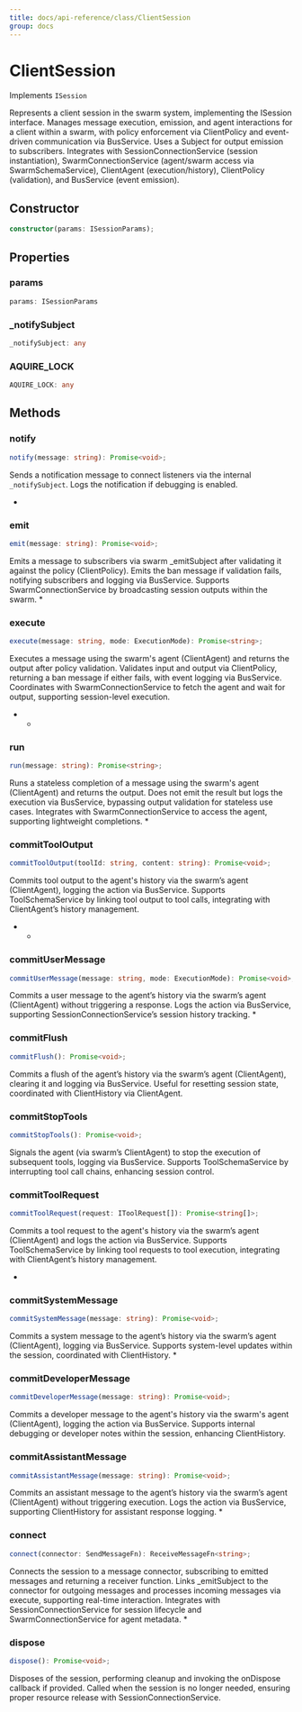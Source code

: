 ```yaml
---
title: docs/api-reference/class/ClientSession
group: docs
---
```


# ClientSession

Implements `ISession`

Represents a client session in the swarm system, implementing the ISession interface.
Manages message execution, emission, and agent interactions for a client within a swarm, with policy enforcement via ClientPolicy
and event-driven communication via BusService. Uses a Subject for output emission to subscribers.
Integrates with SessionConnectionService (session instantiation), SwarmConnectionService (agent/swarm access via SwarmSchemaService),
ClientAgent (execution/history), ClientPolicy (validation), and BusService (event emission).

## Constructor

```ts
constructor(params: ISessionParams);
```

## Properties

### params

```ts
params: ISessionParams
```

### _notifySubject

```ts
_notifySubject: any
```

### AQUIRE_LOCK

```ts
AQUIRE_LOCK: any
```

## Methods

### notify

```ts
notify(message: string): Promise<void>;
```

Sends a notification message to connect listeners via the internal `_notifySubject`.
Logs the notification if debugging is enabled.

   *

### emit

```ts
emit(message: string): Promise<void>;
```

Emits a message to subscribers via swarm _emitSubject after validating it against the policy (ClientPolicy).
Emits the ban message if validation fails, notifying subscribers and logging via BusService.
Supports SwarmConnectionService by broadcasting session outputs within the swarm.
   *

### execute

```ts
execute(message: string, mode: ExecutionMode): Promise<string>;
```

Executes a message using the swarm's agent (ClientAgent) and returns the output after policy validation.
Validates input and output via ClientPolicy, returning a ban message if either fails, with event logging via BusService.
Coordinates with SwarmConnectionService to fetch the agent and wait for output, supporting session-level execution.
   *    *

### run

```ts
run(message: string): Promise<string>;
```

Runs a stateless completion of a message using the swarm's agent (ClientAgent) and returns the output.
Does not emit the result but logs the execution via BusService, bypassing output validation for stateless use cases.
Integrates with SwarmConnectionService to access the agent, supporting lightweight completions.
   *

### commitToolOutput

```ts
commitToolOutput(toolId: string, content: string): Promise<void>;
```

Commits tool output to the agent's history via the swarm’s agent (ClientAgent), logging the action via BusService.
Supports ToolSchemaService by linking tool output to tool calls, integrating with ClientAgent’s history management.
   *    *

### commitUserMessage

```ts
commitUserMessage(message: string, mode: ExecutionMode): Promise<void>;
```

Commits a user message to the agent’s history via the swarm’s agent (ClientAgent) without triggering a response.
Logs the action via BusService, supporting SessionConnectionService’s session history tracking.
   *

### commitFlush

```ts
commitFlush(): Promise<void>;
```

Commits a flush of the agent’s history via the swarm’s agent (ClientAgent), clearing it and logging via BusService.
Useful for resetting session state, coordinated with ClientHistory via ClientAgent.

### commitStopTools

```ts
commitStopTools(): Promise<void>;
```

Signals the agent (via swarm’s ClientAgent) to stop the execution of subsequent tools, logging via BusService.
Supports ToolSchemaService by interrupting tool call chains, enhancing session control.

### commitToolRequest

```ts
commitToolRequest(request: IToolRequest[]): Promise<string[]>;
```

Commits a tool request to the agent's history via the swarm’s agent (ClientAgent) and logs the action via BusService.
Supports ToolSchemaService by linking tool requests to tool execution, integrating with ClientAgent’s history management.

   *

### commitSystemMessage

```ts
commitSystemMessage(message: string): Promise<void>;
```

Commits a system message to the agent’s history via the swarm’s agent (ClientAgent), logging via BusService.
Supports system-level updates within the session, coordinated with ClientHistory.
   *

### commitDeveloperMessage

```ts
commitDeveloperMessage(message: string): Promise<void>;
```

Commits a developer message to the agent's history via the swarm's agent (ClientAgent), logging the action via BusService.
Supports internal debugging or developer notes within the session, enhancing ClientHistory.

### commitAssistantMessage

```ts
commitAssistantMessage(message: string): Promise<void>;
```

Commits an assistant message to the agent’s history via the swarm’s agent (ClientAgent) without triggering execution.
Logs the action via BusService, supporting ClientHistory for assistant response logging.
   *

### connect

```ts
connect(connector: SendMessageFn): ReceiveMessageFn<string>;
```

Connects the session to a message connector, subscribing to emitted messages and returning a receiver function.
Links _emitSubject to the connector for outgoing messages and processes incoming messages via execute, supporting real-time interaction.
Integrates with SessionConnectionService for session lifecycle and SwarmConnectionService for agent metadata.
   *

### dispose

```ts
dispose(): Promise<void>;
```

Disposes of the session, performing cleanup and invoking the onDispose callback if provided.
Called when the session is no longer needed, ensuring proper resource release with SessionConnectionService.
